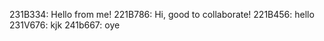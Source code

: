 231B334: Hello from me!
221B786: Hi, good to collaborate!
221B456: hello
231V676: kjk
241b667: oye


